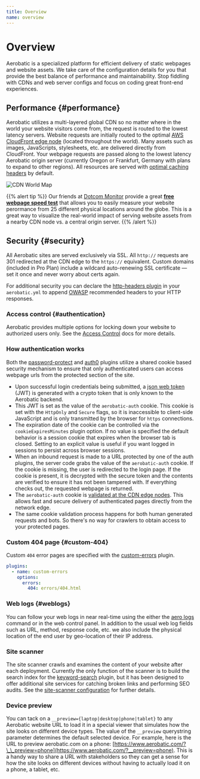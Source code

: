 ```yaml
---
title: Overview
name: overview
---
```


# Overview

Aerobatic is a specialized platform for efficient delivery of static webpages and website assets. We take care of the configuration details for you that provide the best balance of performance and maintainability. Stop fiddling with CDNs and web server configs and focus on coding great front-end experiences.

## Performance {#performance}

Aerobatic utilizes a multi-layered global CDN so no matter where in the world your website visitors come from, the request is routed to the lowest latency servers. Website requests are initially routed to the optimal [AWS CloudFront edge node](https://aws.amazon.com/cloudfront/details/) (located throughout the world). Many assets such as images, JavaScripts, stylesheets, etc. are delivered directly from CloudFront. Your webpage requests are passed along to the lowest latency Aerobatic origin server (currently Oregon or Frankfurt, Germany with plans to expand to other regions). All resources are served with [optimal caching headers](/docs/static-serving#cache-headers) by default.

![CDN World Map](https://www.aerobatic.com/media/docs/cdn-world-map.png)

{{% alert tip %}}
Our friends at [Dotcom Monitor](https://www.dotcom-tools.com/) provide a great [**free webpage speed test**](https://www.dotcom-tools.com/website-speed-test.aspx) that allows you to easily measure your website perormance from 25 different physical locations around the globe. This is a great way to visualize the real-world impact of serving website assets from a nearby CDN node vs. a central origin server.
{{% /alert %}}

## Security {#security}

All Aerobatic sites are served exclusively via SSL. All `http://` requests are 301 redirected at the CDN edge to the `https://` equivalent. Custom domains (included in Pro Plan) include a wildcard auto-renewing SSL certificate &mdash; set it once and never worry about certs again.

For additional security you can declare the [http-headers plugin](/docs/plugins/http-headers/#security-headers) in your `aerobatic.yml` to append [OWASP](https://www.owasp.org/index.php/Main_Page) recommended headers to your HTTP responses.

### Access control {#authentication}

Aerobatic provides multiple options for locking down your website to authorized users only. See the [Access Control](/docs/access-control/) docs for more details.

### How authentication works

Both the [password-protect](/docs/plugins/password-protect/) and [auth0](/docs/plugins/auth0/) plugins utilize a shared cookie based security mechanism to ensure that only authenticated users can access webpage urls from the protected section of the site.

- Upon successful login credentials being submitted, a [json web token](https://jwt.io/) (JWT) is generated with a crypto token that is only known to the Aerobatic backend.
- This JWT is set as the value of the `aerobatic-auth` cookie. This cookie is set with the `HttpOnly` and `Secure` flags, so it is inaccessible to client-side JavaScript and is only transmitted by the browser for `https` connections.
- The expiration date of the cookie can be controlled via the `cookieExpiresMinutes` plugin option. If no value is specified the default behavior is a session cookie that expires when the browser tab is closed. Setting to an explicit value is useful if you want logged in sessions to persist across browser sessions.
- When an inbound request is made to a URL protected by one of the auth plugins, the server code grabs the value of the `aerobatic-auth` cookie. If the cookie is missing, the user is redirected to the login page. If the cookie is present, it is decrypted with the secure token and the contents are verified to ensure it has not been tampered with. If everything checks out, the requested webpage is returned.
- The `aerobatic-auth` cookie is [validated at the CDN edge nodes](/blog/speed-boost-for-password-auth0-protected-sites/). This allows fast and secure delivery of authenticated pages directly from the network edge.
- The same cookie validation process happens for both human generated requests and bots. So there's no way for crawlers to obtain access to your protected pages.

### Custom 404 page {#custom-404}

Custom `404` error pages are specified with the [custom-errors](/docs/plugins/custom-errors/) plugin.

```yaml
plugins:
  - name: custom-errors
    options:
      errors:
        404: errors/404.html
```

### Web logs {#weblogs}

You can follow your web logs in near real-time using the either the [aero logs](/docs/cli/#logs) command or in the web control panel. In addition to the usual web log fields such as URL, method, response code, etc. we also include the physical location of the end user by geo-location of their IP address.

### Site scanner

The site scanner crawls and examines the content of your website after each deployment. Currently the only function of the scanner is to build the search index for the [keyword-search](/docs/plugins/keyword-search) plugin, but it has been designed to offer additional site services for catching broken links and performing SEO audits. See the [site-scanner configuration](/docs/configuration/#site-scanner) for further details.

### Device preview

You can tack on a `__preview={laptop|desktop|phone|tablet}` to any Aerobatic website URL to load it in a special viewer that simulates how the site looks on different device types. The value of the `__preview` querystring parameter determines the default selected device. For example, here is the URL to preview aerobatic.com on a phone: [https://www.aerobatic.com/?\_\_preview=phone](https://www.aerobatic.com/?__preview=phone). This is a handy way to share a URL with stakeholders so they can get a sense for how the site looks on different devices without having to actually load it on a phone, a tablet, etc.
